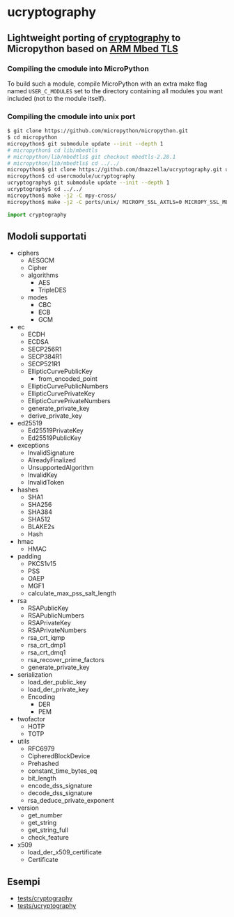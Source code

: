 # ucryptography

Lightweight porting of [cryptography](https://github.com/pyca/cryptography)  to Micropython based on [ARM Mbed TLS](https://github.com/ARMmbed/mbedtls)
---------------

### Compiling the cmodule into MicroPython

To build such a module, compile MicroPython with an extra make flag named ```USER_C_MODULES``` set to the directory containing all modules you want included (not to the module itself).

### Compiling the cmodule into unix port

```bash
$ git clone https://github.com/micropython/micropython.git
$ cd micropython
micropython$ git submodule update --init --depth 1
# micropython$ cd lib/mbedtls
# micropython/lib/mbedtls$ git checkout mbedtls-2.28.1
# micropython/lib/mbedtls$ cd ../../
micropython$ git clone https://github.com/dmazzella/ucryptography.git usercmodule/ucryptography
micropython$ cd usercmodule/ucryptography
ucryptography$ git submodule update --init --depth 1
ucryptography$ cd ../../
micropython$ make -j2 -C mpy-cross/
micropython$ make -j2 -C ports/unix/ MICROPY_SSL_AXTLS=0 MICROPY_SSL_MBEDTLS=1 USER_C_MODULES="$(pwd)/usercmodule"
```

```python
import cryptography
```

## Modoli supportati

- ciphers
  - AESGCM
  - Cipher
  - algorithms
    - AES
    - TripleDES
  - modes
    - CBC
    - ECB
    - GCM
- ec
  - ECDH
  - ECDSA
  - SECP256R1
  - SECP384R1
  - SECP521R1
  - EllipticCurvePublicKey
    - from_encoded_point
  - EllipticCurvePublicNumbers
  - EllipticCurvePrivateKey
  - EllipticCurvePrivateNumbers
  - generate_private_key
  - derive_private_key
- ed25519
  - Ed25519PrivateKey
  - Ed25519PublicKey
- exceptions
  - InvalidSignature
  - AlreadyFinalized
  - UnsupportedAlgorithm
  - InvalidKey
  - InvalidToken
- hashes
  - SHA1
  - SHA256
  - SHA384
  - SHA512
  - BLAKE2s
  - Hash
- hmac
  - HMAC
- padding
  - PKCS1v15
  - PSS
  - OAEP
  - MGF1
  - calculate_max_pss_salt_length
- rsa
  - RSAPublicKey
  - RSAPublicNumbers
  - RSAPrivateKey
  - RSAPrivateNumbers
  - rsa_crt_iqmp
  - rsa_crt_dmp1
  - rsa_crt_dmq1
  - rsa_recover_prime_factors
  - generate_private_key
- serialization
  - load_der_public_key
  - load_der_private_key
  - Encoding
    - DER
    - PEM
- twofactor
  - HOTP
  - TOTP
- utils
  - RFC6979
  - CipheredBlockDevice
  - Prehashed
  - constant_time_bytes_eq
  - bit_length
  - encode_dss_signature
  - decode_dss_signature
  - rsa_deduce_private_exponent
- version
  - get_number
  - get_string
  - get_string_full
  - check_feature
- x509
  - load_der_x509_certificate
  - Certificate

## Esempi
- [tests/cryptography](https://github.com/dmazzella/ucryptography/tree/master/tests/cryptography)
- [tests/ucryptography](https://github.com/dmazzella/ucryptography/tree/master/tests/ucryptography)
